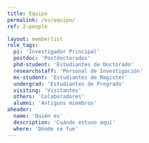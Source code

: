 ```yaml
---
title: Equipo
permalink: /es/equipo/
ref: 2-people

layout: memberlist
role_tags:
  pi: 'Investigador Principal'
  postdoc: 'Postdoctorados'
  phd-student: 'Estudiantes de Doctorado'
  researchstaff: 'Personal de Investigación'
  ms-student: 'Estudiantes de Magíster'
  undergrad: 'Estudiantes de Pregrado'
  visiting: 'Visitantes'
  others: 'Colaboradores'
  alumni: 'Antiguos miembros'
aheader:
  name: 'Quién es'
  description: 'Cuándo estuvo aquí'
  where: 'Dónde se fue'
---
```

